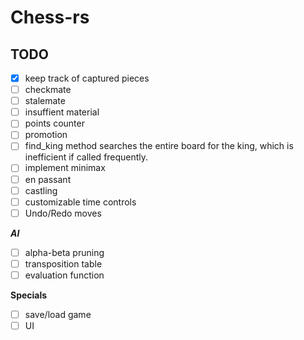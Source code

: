 # Chess-rs

## TODO
- [x] keep track of captured pieces
- [ ] checkmate 
- [ ] stalemate
- [ ] insuffient material
- [ ] points counter
- [ ] promotion
- [ ] find_king method searches the entire board for the king, which is inefficient if called frequently.
- [ ] implement minimax
- [ ] en passant
- [ ] castling
- [ ] customizable time controls
- [ ] Undo/Redo moves

***AI*** 
- [ ] alpha-beta pruning
- [ ] transposition table
- [ ] evaluation function

**Specials** 
- [ ] save/load game
- [ ] UI
